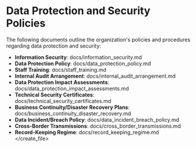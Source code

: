 # Data Protection and Security Policies

The following documents outline the organization's policies and procedures regarding data protection and security:

- **Information Security**: docs/information_security.md
- **Data Protection Policy**: docs/data_protection_policy.md
- **Staff Training**: docs/staff_training.md
- **Internal Audit Arrangement**: docs/internal_audit_arrangement.md
- **Data Protection Impact Assessments**: docs/data_protection_impact_assessments.md
- **Technical Security Certificates**: docs/technical_security_certificates.md
- **Business Continuity/Disaster Recovery Plans**: docs/business_continuity_disaster_recovery.md
- **Data Incident/Breach Policy**: docs/data_incident_breach_policy.md
- **Cross-Border Transmissions**: docs/cross_border_transmissions.md
- **Record-Keeping Regime**: docs/record_keeping_regime.md
</create_file>
